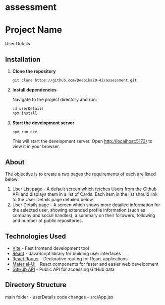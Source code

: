 # assessment
# Project Name
User Details


## Installation

1. **Clone the repository**

    ```bash
    git clone https://github.com/Deepika20-42/assessment.git
    ```

2. **Install dependencies**

    Navigate to the project directory and run:
   

    ```bash
    cd userDetails
    npm install
    ```

4. **Start the development server**

    ```bash
    npm run dev
    ```

    This will start the development server. Open [http://localhost:5173/](http://localhost:5173/) to view it in your browser.


## About

The objective is to create a two pages the requirements of each are listed below:

1. User List page - A default screen which fetches Users from the Github API and displays them in a list of Cards. Each item in the list should link to the User Details page detailed below.
2. User Details page - A screen which shows more detailed information for the selected user, showing extended profile information (such as company and social handles), a summary on their followers, following and number of public repositories.

## Technologies Used

- [Vite](https://vitejs.dev/) - Fast frontend development tool
- [React](https://reactjs.org/) - JavaScript library for building user interfaces
- [React Router](https://reactrouter.com/) - Declarative routing for React applications
- [Material-UI](https://mui.com/) - React components for faster and easier web development
- [GitHub API](https://docs.github.com/en/rest) - Public API for accessing GitHub data

## Directory Structure

main folder - userDetails
code changes - src/App.jsx
